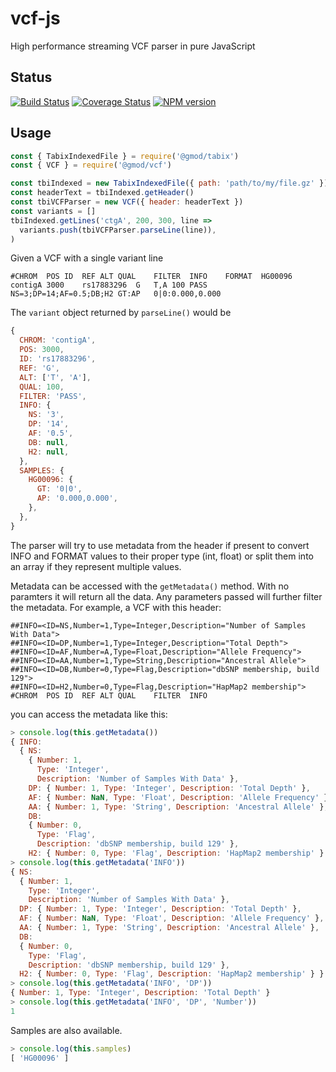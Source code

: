 # vcf-js

High performance streaming VCF parser in pure JavaScript

## Status

[![Build Status](https://img.shields.io/travis/com/GMOD/vcf-js/master.svg?logo=travis&style=flat-square)](https://travis-ci.com/GMOD/vcf-js)
[![Coverage Status](https://img.shields.io/codecov/c/github/GMOD/vcf-js/master.svg?style=flat-square)](https://codecov.io/gh/GMOD/vcf-js/branch/master)
[![NPM version](https://img.shields.io/npm/v/@gmod/vcf.svg?logo=npm&style=flat-square)](https://npmjs.org/package/@gmod/cram)

## Usage

```javascript
const { TabixIndexedFile } = require('@gmod/tabix')
const { VCF } = require('@gmod/vcf')

const tbiIndexed = new TabixIndexedFile({ path: 'path/to/my/file.gz' })
const headerText = tbiIndexed.getHeader()
const tbiVCFParser = new VCF({ header: headerText })
const variants = []
tbiIndexed.getLines('ctgA', 200, 300, line =>
  variants.push(tbiVCFParser.parseLine(line)),
)
```

Given a VCF with a single variant line

```text
#CHROM	POS	ID	REF	ALT	QUAL	FILTER	INFO	FORMAT	HG00096
contigA	3000	rs17883296	G	T,A	100	PASS	NS=3;DP=14;AF=0.5;DB;H2 GT:AP	0|0:0.000,0.000
```

The `variant` object returned by `parseLine()` would be

```javascript
{
  CHROM: 'contigA',
  POS: 3000,
  ID: 'rs17883296',
  REF: 'G',
  ALT: ['T', 'A'],
  QUAL: 100,
  FILTER: 'PASS',
  INFO: {
    NS: '3',
    DP: '14',
    AF: '0.5',
    DB: null,
    H2: null,
  },
  SAMPLES: {
    HG00096: {
      GT: '0|0',
      AP: '0.000,0.000',
    },
  },
}
```

The parser will try to use metadata from the header if present to convert INFO
and FORMAT values to their proper type (int, float) or split them into an
array if they represent multiple values.

Metadata can be accessed with the `getMetadata()` method. With no paramters it
will return all the data. Any parameters passed will further filter the
metadata. For example, a VCF with this header:

```text
##INFO=<ID=NS,Number=1,Type=Integer,Description="Number of Samples With Data">
##INFO=<ID=DP,Number=1,Type=Integer,Description="Total Depth">
##INFO=<ID=AF,Number=A,Type=Float,Description="Allele Frequency">
##INFO=<ID=AA,Number=1,Type=String,Description="Ancestral Allele">
##INFO=<ID=DB,Number=0,Type=Flag,Description="dbSNP membership, build 129">
##INFO=<ID=H2,Number=0,Type=Flag,Description="HapMap2 membership">
#CHROM	POS	ID	REF	ALT	QUAL	FILTER	INFO
```

you can access the metadata like this:

```javascript
> console.log(this.getMetadata())
{ INFO:
  { NS:
    { Number: 1,
      Type: 'Integer',
      Description: 'Number of Samples With Data' },
    DP: { Number: 1, Type: 'Integer', Description: 'Total Depth' },
    AF: { Number: NaN, Type: 'Float', Description: 'Allele Frequency' },
    AA: { Number: 1, Type: 'String', Description: 'Ancestral Allele' },
    DB:
    { Number: 0,
      Type: 'Flag',
      Description: 'dbSNP membership, build 129' },
    H2: { Number: 0, Type: 'Flag', Description: 'HapMap2 membership' } },}
> console.log(this.getMetadata('INFO'))
{ NS:
  { Number: 1,
    Type: 'Integer',
    Description: 'Number of Samples With Data' },
  DP: { Number: 1, Type: 'Integer', Description: 'Total Depth' },
  AF: { Number: NaN, Type: 'Float', Description: 'Allele Frequency' },
  AA: { Number: 1, Type: 'String', Description: 'Ancestral Allele' },
  DB:
  { Number: 0,
    Type: 'Flag',
    Description: 'dbSNP membership, build 129' },
  H2: { Number: 0, Type: 'Flag', Description: 'HapMap2 membership' } }
> console.log(this.getMetadata('INFO', 'DP'))
{ Number: 1, Type: 'Integer', Description: 'Total Depth' }
> console.log(this.getMetadata('INFO', 'DP', 'Number'))
1
```

Samples are also available.

```javascript
> console.log(this.samples)
[ 'HG00096' ]
```
